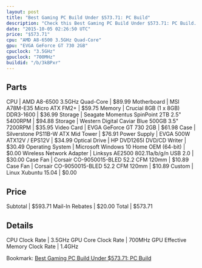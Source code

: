 ```yaml
---
layout: post
title: "Best Gaming PC Build Under $573.71: PC Build"
description: "Check this Best Gaming PC Build Under $573.71: PC Build. CPU: AMD A8-6500 3.5GHz Quad-Core, Motherboard: MSI A78M-E35 Micro ATX FM2+, Memory: Crucial 8GB (1 x 8GB) DDR3-16"
date: "2015-10-05 02:26:50 UTC"
price: "$573.71"
cpu: "AMD A8-6500 3.5GHz Quad-Core"
gpu: "EVGA GeForce GT 730 2GB"
cpuclock: "3.5GHz"
gpuclock: "700MHz"
buildid: "/b/3kBPxr"
---
```


## Parts

CPU | AMD A8-6500 3.5GHz Quad-Core | $89.99
Motherboard | MSI A78M-E35 Micro ATX FM2+ | $59.75
Memory | Crucial 8GB (1 x 8GB) DDR3-1600 | $36.99
Storage | Seagate Momentus SpinPoint 2TB 2.5" 5400RPM | $94.88
Storage | Western Digital Caviar Blue 500GB 3.5" 7200RPM | $35.95
Video Card | EVGA GeForce GT 730 2GB | $61.98
Case | Silverstone PS11B-W ATX Mid Tower | $76.91
Power Supply | EVGA 500W ATX12V / EPS12V | $34.99
Optical Drive | HP DVD1265I DVD/CD Writer | $30.49
Operating System | Microsoft Windows 10 Home OEM (64-bit) | $0.00
Wireless Network Adapter | Linksys AE2500 802.11a/b/g/n USB 2.0 | $30.00
Case Fan | Corsair CO-9050015-BLED 52.2 CFM 120mm | $10.89
Case Fan | Corsair CO-9050015-BLED 52.2 CFM 120mm | $10.89
Custom | Linux Xubuntu 15.04 | $0.00

## Price

Subtotal | $593.71
Mail-In Rebates | $20.00
Total | $573.71

## Details

CPU Clock Rate | 3.5GHz
GPU Core Clock Rate | 700MHz
GPU Effective Memory Clock Rate | 1.4GHz

Bookmark: [Best Gaming PC Build Under $573.71: PC Build](http://pcbuilders.github.io/2015/10/05/best-gaming-pc-build-under-573-dollars-dot-71-pc-build/)
